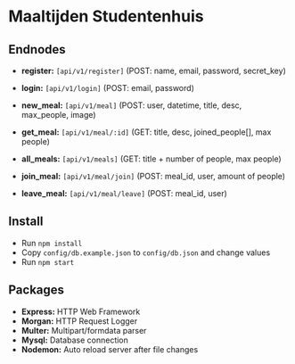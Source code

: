 # Maaltijden Studentenhuis
## Endnodes

- **register:** `[api/v1/register]` (POST: name, email, password, secret_key)
- **login:** `[api/v1/login]` (POST: email, password)


- **new_meal:** `[api/v1/meal]` (POST: user, datetime, title, desc, max_people, image) 
- **get_meal:** `[api/v1/meal/:id]` (GET: title, desc, joined_people[], max people) 
- **all_meals:** `[api/v1/meals]` (GET: title + number of people, max people)
- **join_meal:** `[api/v1/meal/join]` (POST: meal_id, user, amount of people)
- **leave_meal:** `[api/v1/meal/leave]` (POST: meal_id, user)

## Install
- Run `npm install`
- Copy `config/db.example.json` to `config/db.json` and change values
- Run `npm start`

## Packages

- **Express:** HTTP Web Framework
- **Morgan:** HTTP Request Logger
- **Multer:** Multipart/formdata parser
- **Mysql:** Database connection
- **Nodemon:** Auto reload server after file changes
